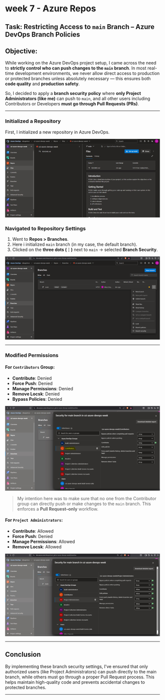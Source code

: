 # week 7 -  Azure Repos

## Task: Restricting Access to `main` Branch – Azure DevOps Branch Policies

## Objective:

While working on the Azure DevOps project setup, I came across the need to **strictly control who can push changes to the `main` branch**. In most real-time development environments, we never allow direct access to production or protected branches unless absolutely necessary — this ensures both **code quality** and **production safety**.

So, I decided to apply a **branch security policy** where **only Project Administrators (like me)** can push to `main`, and all other users including Contributors or Developers **must go through Pull Requests (PRs)**.

---

### Initialized a Repository
First, I initialized a new repository in Azure DevOps. 

![project-repo](./snapshots/repo-initialized.jpg)


### Navigated to Repository Settings
1. Went to **Repos > Branches**.
2. Here i initialized `main` branch (in my case, the default branch).
3. Clicked on the **three dots (⋮)** next to `main` → selected **Branch Security**.

![branch-security](./snapshots/branch-sec.png)

---

### Modified Permissions

#### For `Contributors` Group:
- **Contribute**: Denied
- **Force Push**: Denied
- **Manage Permissions**: Denied
- **Remove Locsk**: Denied
- **Bypass Policies**: Denied

![contribute](./snapshots/contributer.jpg)

> My intention here was to make sure that no one from the Contributor group can directly push or make changes to the `main` branch. This enforces a **Pull Request–only** workflow.

#### For `Project Administrators`:
- **Contribute**: Allowed
- **Force Push**: Denied
- **Manage Permissions**: Allowed
- **Remove Locsk**: Allowed

![admin-permissions](./snapshots/project-admin.jpg)

---

## Conclusion

By implementing these branch security settings, I've ensured that only authorized users (like Project Administrators) can push directly to the main branch, while others must go through a proper Pull Request process. This helps maintain high-quality code and prevents accidental changes to protected branches.

---


